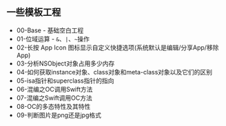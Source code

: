 ## 一些模板工程
* 00-Base - 基础空白工程
* 01-位域运算 - `&`、`|`、`~`操作
* 02-长按 App Icon 图标显示自定义快捷选项(系统默认是编辑/分享App/移除App)
* 03-分析NSObject对象占用多少内存
* 04-如何获取instance对象、class对象和meta-class对象以及它们的区别
* 05-isa指针和superclass指针的指向
* 06-混编之OC调用Swift方法
* 07-混编之Swift调用OC方法
* 08-OC的多态特性及其特性
* 09-判断图片是png还是jpg格式


